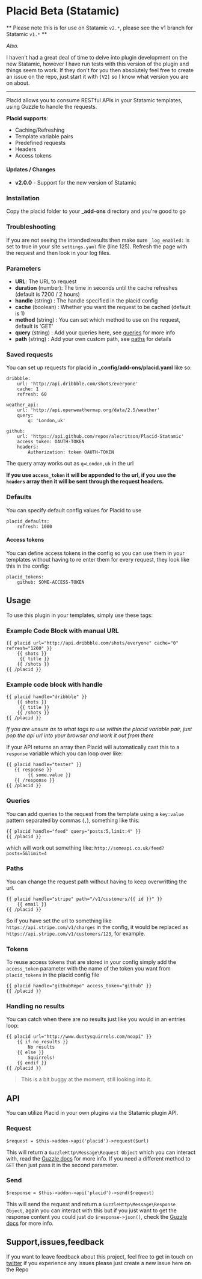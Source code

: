 # Placid Beta (Statamic)

** Please note this is for use on Statamic `v2.*`, please see the v1 branch for Statamic `v1.*`  **


_Also._

I haven't had a great deal of time to delve into plugin development on the new Statamic, however I have run tests
with this version of the plugin and things seem to work. If they don't for you then absolutely feel free to create 
an issue on the repo, just start it with `[V2]` so I know what version you are on about.


---

Placid allows you to consume RESTful APIs in your Statamic templates, using Guzzle to handle the requests. 

**Placid supports**:
- Caching/Refreshing
- Template variable pairs
- Predefined requests
- Headers
- Access tokens
 
#### Updates / Changes
- **v2.0.0** - Support for the new version of Statamic


### Installation
Copy the placid folder to your **_add-ons** directory and you're good to go

### Troubleshooting
If you are not seeing the intended results then make sure `_log_enabled:` is set to true in your site `settings.yaml` file (line 125). Refresh the page with the request and then look in your log files.

### Parameters
- **URL**: The URL to request
- **duration** (number): The time in seconds until the cache refreshes (default is 7200 / 2 hours)
- **handle** (string) : The handle specified in the placid config
- **cache** (boolean) : Whether you want the request to be cached (default is 1)
- **method** (string) : You can set which method to use on the request, default is 'GET' 
- **query** (string)  : Add your queries here, see [queries](#queries) for more info
- **path** (string) : Add your own custom path, see [paths](#paths) for details

### Saved requests
You can set up requests for placid in **_config/add-ons/placid.yaml** like so:

	dribbble:
		url: 'http://api.dribbble.com/shots/everyone'
		cache: 1
		refresh: 60

	weather_api:
		url: 'http://api.openweathermap.org/data/2.5/weather'
		query:
			q: 'London,uk'

	github:
		url: 'https://api.github.com/repos/alecritson/Placid-Statamic'
		access_token: OAUTH-TOKEN
		headers:
			Authorization: token OAUTH-TOKEN

The query array works out as `q=London,uk` in the url

**If you use `access_token` it will be appended to the url, if you use the `headers` array then it will be sent through the request headers.**

### Defaults
You can specify default config values for Placid to use

	placid_defaults:
		refresh: 1000
		
#### Access tokens
You can define access tokens in the config so you can use them in your templates without having to re enter them for every request, they look like this in the config:

	placid_tokens:
		github: SOME-ACCESS-TOKEN

## Usage

To use this plugin in your templates, simply use these tags:

### Example Code Block with manual URL
 
	{{ placid url="http://api.dribbble.com/shots/everyone" cache="0" refresh="1200" }}
		{{ shots }}
		 {{ title }}
		{{ /shots }}
	{{ /placid }}

### Example code block with handle
	{{ placid handle="dribbble" }}
		{{ shots }}
		 {{ title }}
		{{ /shots }}
	{{ /placid }}

*If you are unsure as to what tags to use within the placid variable pair, just pop the api url into your browser and work it out from there*

If your API returns an array then Placid will automatically cast this to a `response` variable which you can loop over like:

	{{ placid handle="tester" }}
	   {{ response }}
			{{ some.value }}
	   {{ /response }}
	{{ /placid }}

### Queries
You can add queries to the request from the template using a `key:value` pattern separated by commas (`,`),  something like this:

	{{ placid handle="feed" query="posts:5,limit:4" }}
	{{ /placid }}

which will work out something like: `http://someapi.co.uk/feed?posts=5&limit=4`

### Paths
You can change the request path without having to keep overwritting the url.

	{{ placid handle="stripe" path="/v1/customers/{{ id }}" }}
		{{ email }}
	{{ /placid }}

So if you have set the url to something like `https://api.stripe.com/v1/charges` in the config, it would be replaced as `https://api.stripe.com/v1/customers/123`, for example.

### Tokens
To reuse access tokens that are stored in your config simply add the `access_token` parameter with the name of the token you want from `placid_tokens` in the placid config file

	{{ placid handle="githubRepo" access_token="github" }}
	{{ /placid }}	

### Handling no results
You can catch when there are no results just like you would in an entries loop:

	{{ placid url="http://www.dustysquirrels.com/noapi" }}
		{{ if no_results }}
			No results
		{{ else }}
			Squirrels!
		{{ endif }}
	{{ /placid }}

> This is a bit buggy at the moment, still looking into it.

## API
You can utilize Placid in your own plugins via the Statamic plugin API.

### Request 

	$request = $this->addon->api('placid')->request($url)
	
This will return a `GuzzleHttp\Message\Request Object` which you can interact with, read the [Guzzle docs](http://guzzle.readthedocs.org/en/latest/http-messages.html#requests) for more info. If you need a different method to `GET` then just pass it in the second parameter.

### Send  

	$response = $this->addon->api('placid')->send($request)
	
This will send the request and return a `GuzzleHttp\Message\Response Object`, again you can interact with this but if you just want to get the response content you could just do `$response->json()`, check the [Guzzle docs](http://guzzle.readthedocs.org/en/latest/http-messages.html#responses) for more info.

## Support,issues,feedback
If you want to leave feedback about this project, feel free to get in touch on [twitter](http://www.twitter.com/alecritson) if you experience any issues please just create a new issue here on the Repo
